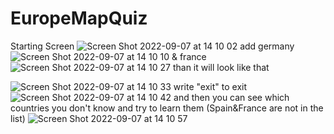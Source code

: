 # EuropeMapQuiz
Starting Screen
![Screen Shot 2022-09-07 at 14 10 02](https://user-images.githubusercontent.com/74691005/188864435-0a202cb2-a4d3-4185-8249-56d81d97e67a.png)
add germany 
![Screen Shot 2022-09-07 at 14 10 10](https://user-images.githubusercontent.com/74691005/188864439-92bb49bc-8623-46ee-b2c6-ea64332d8386.png)
& france
![Screen Shot 2022-09-07 at 14 10 27](https://user-images.githubusercontent.com/74691005/188864443-0fd3cc80-dd30-4ba9-a843-992f18f9e176.png)
than it will look like that

![Screen Shot 2022-09-07 at 14 10 33](https://user-images.githubusercontent.com/74691005/188864446-5a115383-2d61-46f7-bce4-334cf873afef.png)
write "exit" to exit
![Screen Shot 2022-09-07 at 14 10 42](https://user-images.githubusercontent.com/74691005/188864449-64c82453-ffa1-4e2f-b96a-787c7ca8d75d.png)
and then you can see which countries you don't know and try to learn them (Spain&France are not in the list)
![Screen Shot 2022-09-07 at 14 10 57](https://user-images.githubusercontent.com/74691005/188864451-889a65eb-a8d1-4f32-87c5-948b7faf2183.png)
